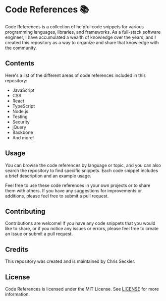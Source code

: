 # Code References 📚

Code References is a collection of helpful code snippets for various programming languages, libraries, and frameworks. As a full-stack software engineer, I have accumulated a wealth of knowledge over the years, and I created this repository as a way to organize and share that knowledge with the community.

## Contents

Here's a list of the different areas of code references included in this repository:

- JavaScript
- CSS
- React
- TypeScript
- Node.js
- Testing
- Security
- jQuery
- Backbone
- And more!

## Usage

You can browse the code references by language or topic, and you can also search the repository to find specific snippets. Each code snippet includes a brief description and an example usage. 

Feel free to use these code references in your own projects or to share them with others. If you have any suggestions for improvements or additions, please feel free to submit a pull request.

## Contributing

Contributions are welcome! If you have any code snippets that you would like to share, or if you notice any issues or errors, please feel free to create an issue or submit a pull request.

## Credits

This repository was created and is maintained by Chris Seckler.

## License

Code References is licensed under the MIT License. See [LICENSE](https://github.com/zeckdude/code-references/blob/main/LICENSE) for more information.

